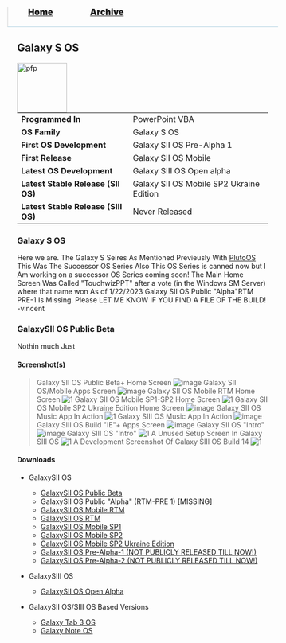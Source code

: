 <blockquote style="background: #0000;border-bottom: 1px solid #B2D2E1;height: 30px;margin: 0 -20px 20px;padding: 0px 20px 9px 40px;">
  <p style=""><a href="https://quintenvandamme.github.io/pptos-wiki/" style="font-size: 17px;font-weight: 900;font-style: normal;text-shadow: rgba(255,255,255,0.9) 0 1px 0;">Home</a>&nbsp;&nbsp;&nbsp;&nbsp;&nbsp;&nbsp;&nbsp;&nbsp;&nbsp;&nbsp;&nbsp;&nbsp;&nbsp;&nbsp;&nbsp;&nbsp;&nbsp;&nbsp;
    <a href="https://quintenvandamme.github.io/pptos-wiki/archive/" style="font-size: 17px;font-weight: 900;font-style: normal;text-shadow: rgba(255,255,255,0.9) 0 1px 0;">Archive</a>
  </p>
</blockquote>

## Galaxy S OS

<a>
  <img align="left" height="100" alt="pfp" src="https://cdn.discordapp.com/emojis/916636651885826099.webp?size=44&quality=lossless" />
</a>

|                           |                               |
| ------------------------- | ----------------------------- |
| **Programmed In**         | PowerPoint VBA                |
| **OS Family**             | Galaxy S OS                   |
| **First OS Development**  | Galaxy SII OS Pre-Alpha 1     |
| **First Release**         | Galaxy SII OS Mobile          |
| **Latest OS Development** | Galaxy SIII OS Open alpha     |
| **Latest Stable Release (SII OS)** | Galaxy SII OS Mobile SP2 Ukraine Edition|
| **Latest Stable Release (SIII OS)** |Never Released|

### Galaxy S OS
Here we are.
The Galaxy S Seires
As Mentioned Previeusly With [PlutoOS](https://quintenvandamme.github.io/pptos-wiki/wiki/PlutoOS)
This Was The Successor OS Series
Also This OS Series is canned now but I Am working on a successor OS Series coming soon! The Main Home Screen Was Called "TouchwizPPT" after a vote (in the Windows SM Server) where that name won
As of 1/22/2023 Galaxy SII OS Public "Alpha"RTM PRE-1 Is Missing.
Please LET ME KNOW IF YOU FIND A FILE OF THE BUILD! -vincent

### GalaxySII OS Public Beta

Nothin much
Just 

#### Screenshot(s)

> Galaxy SII OS Public Beta+ Home Screen
![image](https://user-images.githubusercontent.com/90470156/213931063-37533516-173f-4aa4-b6c4-81079ffb2330.png)
> Galaxy SII OS/Mobile Apps Screen
![image](https://user-images.githubusercontent.com/90470156/213931043-73670ae7-0f9c-4d31-b129-22b0531cc2a3.png)
> Galaxy SII OS Mobile RTM Home Screen
![1](https://raw.githubusercontent.com/Vincent392/Galaxy-S-Series-Update-Sever/Beta-brach/Screenshot_20230122-172744_PowerPoint.jpg)
> Galaxy SII OS Mobile SP1-SP2 Home Screen
![1](https://raw.githubusercontent.com/Vincent392/Galaxy-S-Series-Update-Sever/Beta-brach/Screenshot_20230122-172823_PowerPoint.jpg)
> Galaxy SII OS Mobile SP2 Ukraine Edition Home Screen
![image](https://user-images.githubusercontent.com/90470156/213930191-7de6273a-e2c8-4929-87fe-ca99a5a9b8f7.png)
> Galaxy SII OS Music App In Action
![1](https://cdn.discordapp.com/attachments/844849570843197460/910920898771574864/unknown.png)
> Galaxy SIII OS Music App In Action
![image](https://user-images.githubusercontent.com/90470156/213928001-577bec6d-65df-42a8-8ce0-70a867d6f7ad.png)
> Galaxy SIII OS Build "IE"+ Apps Screen
![image](https://user-images.githubusercontent.com/90470156/213927907-2b35e27a-3cbf-44af-9f94-9c80738123eb.png)
> Galaxy SII OS "Intro"
![image](https://user-images.githubusercontent.com/90470156/213928162-106c1cc7-f29b-4caa-91d8-968e95932c01.png)
> Galaxy SIII OS "Intro"
![1](https://cdn.discordapp.com/attachments/844849570843197460/951507824729550879/SPOILER_unknown.png)
> A Unused Setup Screen In Galaxy SIII OS
![1](https://cdn.discordapp.com/attachments/844849570843197460/1066757672080261170/image.png)
> A Development Screenshot Of Galaxy SIII OS Build 14
![1](https://cdn.discordapp.com/attachments/909844833156337736/998158288350871575/unknown.png)



#### Downloads

- GalaxySII OS  
    - [GalaxySII OS Public Beta](https://archive.org/download/PPTOS-galaxy-sii-os-pb/Galaxy_SII_OS_PB.zip/Galaxy%20SII%20OS.ppsm)
    - GalaxySII OS Public "Alpha" (RTM-PRE 1) [MISSING]
    - [GalaxySII OS Mobile RTM](https://archive.org/download/PPTOS-galaxy-sii-os-rtm/Galaxy_SII_OS_RTM.zip/Galaxy%20SII%20OS%20RTM.ppsm)
    - [GalaxySII OS RTM](https://archive.org/download/PPTOS-galaxy-sii-os-rtm/Galaxy_SII_OS_RTM.zip/Galaxy%20SII%20OS%20RTM.ppsm)
    - [GalaxySII OS Mobile SP1](https://archive.org/download/PPTOS-galaxy-sii-os-mobile-sp-1/Galaxy_SII_OS_Mobile_SP1.zip/Galaxy%20SII%20OS%20Mobile%20SP1.ppsm)
    - [GalaxySII OS Mobile SP2](https://archive.org/download/PPTOS-galaxy-sii-os-mobile-sp-2/Galaxy_SII_OS_Mobile_SP2.zip/Galaxy%20SII%20OS%20Mobile%20SP2.ppsm)
    - [GalaxySII OS Mobile SP2 Ukraine Edition](https://archive.org/download/PPTOS-galaxy-sii-os-mobile-sp-2-ukraine-edition-rtm/Galaxy_SII_OS_Mobile_SP2_Ukraine_Edition_RTM.zip/Galaxy%20SII%20OS%20Mobile%20SP2%20Ukraine%20Edition%20RTM.ppsx)
    - [GalaxySII OS Pre-Alpha-1 (NOT PUBLICLY RELEASED TILL NOW!)](https://archive.org/download/PPTOS-galaxy-sii-os-pre-alpha-1/Galaxy_SII_OS-pre-alpha-1.zip/Galaxy%20SII%20OS.ppsm)
    - [GalaxySII OS Pre-Alpha-2 (NOT PUBLICLY RELEASED TILL NOW!)](https://archive.org/download/PPTOS-galaxy-sii-os-pre-alpha-2/Galaxy_SII_OS-pre-alpha-2.zip/Galaxy%20SII%20OS.ppsm)

- GalaxySIII OS
    - [GalaxySII OS Open Alpha](https://archive.org/download/PPTOS-galaxy-siii-os/Galaxy_SIII_OS.zip/Galaxy%20SIII%20OS%20Build%2015%20Open%20Alpha%20i9300.ppsm)
    
- GalaxySII OS/SIII OS Based Versions
     - [Galaxy Tab 3 OS](https://archive.org/download/PPTOS-galaxy-tab-3-os-biuld-13-i-9300/Galaxy%20Tab%203%20OS%20Biuld%2013%20i9300.ppsm)
     - [Galaxy Note OS](https://archive.org/download/PPTOS-galaxy-note-os/Galaxy_Note_OS.zip/Galaxy%20Note%20OS.ppsm)

<body style="background-image: url(https://raw.githubusercontent.com/hexa-one/pptos-wiki/gh-pages/assets/background/background.png);background-repeat: no-repeat;background-attachment: fixed;background-size: cover;">
